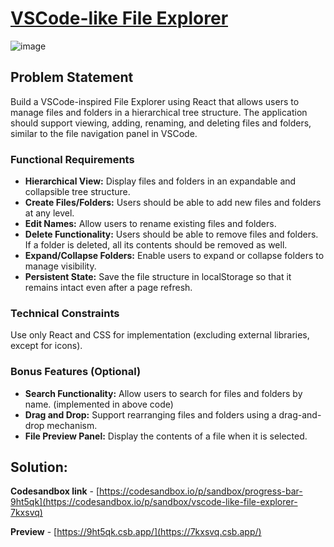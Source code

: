 # [VSCode-like File Explorer](#vscode-like-file-explorer)


![image](https://github.com/user-attachments/assets/eef607f2-cd60-4344-ade5-89ef6fe09b75)


## Problem Statement
Build a VSCode-inspired File Explorer using React that allows users to manage files and folders in a hierarchical tree structure. The application should support viewing, adding, renaming, and deleting files and folders, similar to the file navigation panel in VSCode.

### Functional Requirements
- **Hierarchical View:** Display files and folders in an expandable and collapsible tree structure.
- **Create Files/Folders:** Users should be able to add new files and folders at any level.
- **Edit Names:** Allow users to rename existing files and folders.
- **Delete Functionality:** Users should be able to remove files and folders. If a folder is deleted, all its contents should be removed as well.
- **Expand/Collapse Folders:** Enable users to expand or collapse folders to manage visibility.
- **Persistent State:** Save the file structure in localStorage so that it remains intact even after a page refresh.

### Technical Constraints
Use only React and CSS for implementation (excluding external libraries, except for icons).

### Bonus Features (Optional)
- **Search Functionality:** Allow users to search for files and folders by name. (implemented in above code)
- **Drag and Drop:** Support rearranging files and folders using a drag-and-drop mechanism.
- **File Preview Panel:** Display the contents of a file when it is selected.


## Solution:

**Codesandbox link** - [https://codesandbox.io/p/sandbox/progress-bar-9ht5qk](https://codesandbox.io/p/sandbox/vscode-like-file-explorer-7kxsvq)

**Preview** - [https://9ht5qk.csb.app/](https://7kxsvq.csb.app/)
